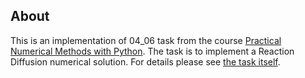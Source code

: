 ## About

This is an implementation of 04_06 task from the course [Practical Numerical Methods with Python](https://github.com/numerical-mooc/numerical-mooc). The task is to implement a Reaction Diffusion numerical solution. For details please see [the task itself](https://github.com/numerical-mooc/numerical-mooc/blob/master/lessons/04_spreadout/04_06_Reaction_Diffusion.ipynb).